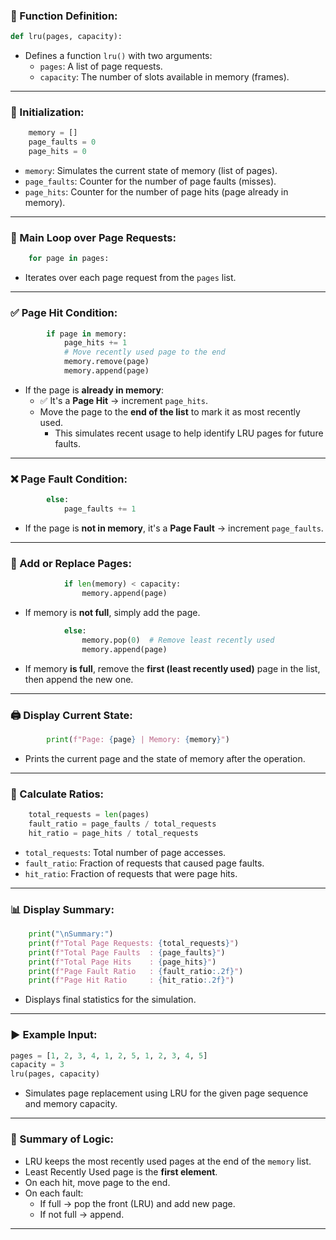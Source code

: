 ### 🔹 Function Definition:

```python
def lru(pages, capacity):
```
- Defines a function `lru()` with two arguments:
  - `pages`: A list of page requests.
  - `capacity`: The number of slots available in memory (frames).

---

### 🔹 Initialization:

```python
    memory = []
    page_faults = 0
    page_hits = 0
```
- `memory`: Simulates the current state of memory (list of pages).
- `page_faults`: Counter for the number of page faults (misses).
- `page_hits`: Counter for the number of page hits (page already in memory).

---

### 🔹 Main Loop over Page Requests:

```python
    for page in pages:
```
- Iterates over each page request from the `pages` list.

---

### ✅ Page Hit Condition:

```python
        if page in memory:
            page_hits += 1
            # Move recently used page to the end
            memory.remove(page)
            memory.append(page)
```

- If the page is **already in memory**:
  - ✅ It's a **Page Hit** → increment `page_hits`.
  - Move the page to the **end of the list** to mark it as most recently used.
    - This simulates recent usage to help identify LRU pages for future faults.

---

### ❌ Page Fault Condition:

```python
        else:
            page_faults += 1
```
- If the page is **not in memory**, it's a **Page Fault** → increment `page_faults`.

---

### 🔄 Add or Replace Pages:

```python
            if len(memory) < capacity:
                memory.append(page)
```
- If memory is **not full**, simply add the page.

```python
            else:
                memory.pop(0)  # Remove least recently used
                memory.append(page)
```
- If memory **is full**, remove the **first (least recently used)** page in the list, then append the new one.

---

### 🖨️ Display Current State:

```python
        print(f"Page: {page} | Memory: {memory}")
```
- Prints the current page and the state of memory after the operation.

---

### 🔢 Calculate Ratios:

```python
    total_requests = len(pages)
    fault_ratio = page_faults / total_requests
    hit_ratio = page_hits / total_requests
```

- `total_requests`: Total number of page accesses.
- `fault_ratio`: Fraction of requests that caused page faults.
- `hit_ratio`: Fraction of requests that were page hits.

---

### 📊 Display Summary:

```python
    print("\nSummary:")
    print(f"Total Page Requests: {total_requests}")
    print(f"Total Page Faults  : {page_faults}")
    print(f"Total Page Hits    : {page_hits}")
    print(f"Page Fault Ratio   : {fault_ratio:.2f}")
    print(f"Page Hit Ratio     : {hit_ratio:.2f}")
```

- Displays final statistics for the simulation.

---

### ▶️ Example Input:

```python
pages = [1, 2, 3, 4, 1, 2, 5, 1, 2, 3, 4, 5]
capacity = 3
lru(pages, capacity)
```

- Simulates page replacement using LRU for the given page sequence and memory capacity.

---

### 🧠 Summary of Logic:
- LRU keeps the most recently used pages at the end of the `memory` list.
- Least Recently Used page is the **first element**.
- On each hit, move page to the end.
- On each fault:
  - If full → pop the front (LRU) and add new page.
  - If not full → append.

---
